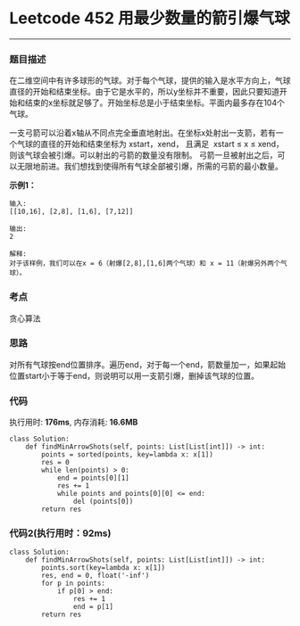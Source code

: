 # Leetcode 452 用最少数量的箭引爆气球
***
### 题目描述

在二维空间中有许多球形的气球。对于每个气球，提供的输入是水平方向上，气球直径的开始和结束坐标。由于它是水平的，所以y坐标并不重要，因此只要知道开始和结束的x坐标就足够了。开始坐标总是小于结束坐标。平面内最多存在104个气球。

一支弓箭可以沿着x轴从不同点完全垂直地射出。在坐标x处射出一支箭，若有一个气球的直径的开始和结束坐标为 xstart，xend， 且满足  xstart ≤ x ≤ xend，则该气球会被引爆。可以射出的弓箭的数量没有限制。 弓箭一旦被射出之后，可以无限地前进。我们想找到使得所有气球全部被引爆，所需的弓箭的最小数量。



**示例1：**

	输入:
	[[10,16], [2,8], [1,6], [7,12]]

	输出:
	2

	解释:
	对于该样例，我们可以在x = 6（射爆[2,8],[1,6]两个气球）和 x = 11（射爆另外两个气球）。

### 考点

贪心算法

### 思路
对所有气球按end位置排序。遍历end，对于每一个end，箭数量加一，如果起始位置start小于等于end，则说明可以用一支箭引爆，删掉该气球的位置。

### 代码
执行用时: **176ms**, 内存消耗: **16.6MB**

```
class Solution:
    def findMinArrowShots(self, points: List[List[int]]) -> int:
        points = sorted(points, key=lambda x: x[1])
        res = 0
        while len(points) > 0:
            end = points[0][1]
            res += 1
            while points and points[0][0] <= end:
                del (points[0])
        return res
```

### 代码2(执行用时：92ms)

```
class Solution:
    def findMinArrowShots(self, points: List[List[int]]) -> int:
        points.sort(key=lambda x: x[1])
        res, end = 0, float('-inf')
        for p in points:
            if p[0] > end:
                res += 1
                end = p[1]
        return res
```

